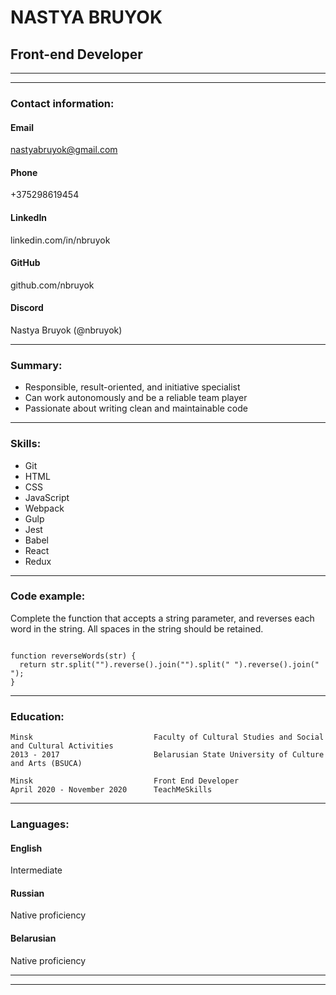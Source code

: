 # **NASTYA BRUYOK**

## **Front-end Developer**

---

---

### **Contact information:**

#### **Email**

nastyabruyok@gmail.com

#### **Phone**

+375298619454

#### **LinkedIn**

linkedin.com/in/nbruyok

#### **GitHub**

github.com/nbruyok

#### **Discord**

Nastya Bruyok (@nbruyok)

---

### **Summary:**

- Responsible, result-oriented, and initiative specialist
- Can work autonomously and be a reliable team player
- Passionate about writing clean and maintainable code

---

### **Skills:**

- Git
- HTML
- CSS
- JavaScript
- Webpack
- Gulp
- Jest
- Babel
- React
- Redux

---

### **Code example:**

Complete the function that accepts a string parameter, and reverses each word in the string. All spaces in the string should be retained.

```

function reverseWords(str) {
  return str.split("").reverse().join("").split(" ").reverse().join(" ");
}

```

---

### **Education:**

```
Minsk 					        Faculty of Cultural Studies and Social and Cultural Activities
2013 - 2017				        Belarusian State University of Culture and Arts (BSUCA)
```

```
Minsk 					        Front End Developer
April 2020 - November 2020      TeachMeSkills

```

---

### **Languages:**

#### **English**

Intermediate

#### **Russian**

Native proficiency

#### **Belarusian**

Native proficiency

---

---
